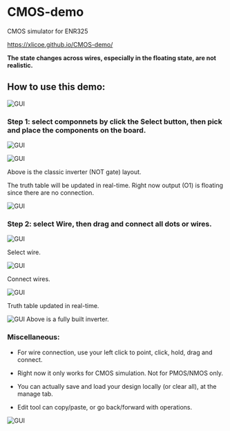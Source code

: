 # CMOS-demo

CMOS simulator for ENR325

https://xlicoe.github.io/CMOS-demo/

**The state changes across wires, especially in the floating state, are not realistic.**

## How to use this demo:
![GUI](/../main/graph/1-1.png)

### Step 1: select componnets by click the **Select** button, then pick and place the components on the board.
![GUI](/../main/graph/2.png)

![GUI](/../main/graph/3-1.png)

Above is the classic inverter (NOT gate) layout.

The truth table will be updated in real-time. Right now output (O1) is floating since there are no connection. 

![GUI](/../main/graph/4.png)

### Step 2: select **Wire**, then drag and connect all dots or wires.

![GUI](/../main/graph/5-0.png)

Select wire.

![GUI](/../main/graph/5.png)

Connect wires.

![GUI](/../main/graph/6.png)

Truth table updated in real-time.

![GUI](/../main/graph/8.png)
Above is a fully built inverter.

### Miscellaneous:

+ For wire connection, use your left click to point, click, hold, drag and connect.

+ Right now it only works for CMOS simulation. Not for PMOS/NMOS only.
+ You can actually save and load your design locally (or clear all), at the manage tab.
+ Edit tool can copy/paste, or go back/forward with operations.
  
![GUI](/../main/graph/7.png)







